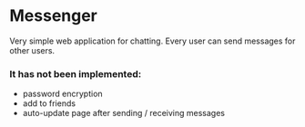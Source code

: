 # Messenger

Very simple web application for chatting.
Every user can send messages for other users.

### It has not been implemented: ###

* password encryption
* add to friends
* auto-update page after sending / receiving messages
